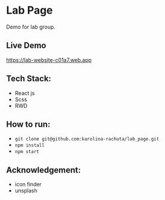 # Lab Page
Demo for lab group.

## Live Demo
https://lab-website-c01a7.web.app

## Tech Stack:
- React js
- Scss
- RWD

## How to run:
- `git clone git@github.com:karolina-rachuta/lab_page.git`
- `npm install`
- `npm start`


## Acknowledgement:
- icon finder
- unsplash